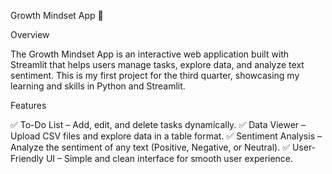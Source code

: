 Growth Mindset App 🚀

Overview

The Growth Mindset App is an interactive web application built with Streamlit that helps users manage tasks, explore data, and analyze text sentiment. This is my first project for the third quarter, showcasing my learning and skills in Python and Streamlit.

Features

✅ To-Do List – Add, edit, and delete tasks dynamically.
✅ Data Viewer – Upload CSV files and explore data in a table format.
✅ Sentiment Analysis – Analyze the sentiment of any text (Positive, Negative, or Neutral).
✅ User-Friendly UI – Simple and clean interface for smooth user experience.
